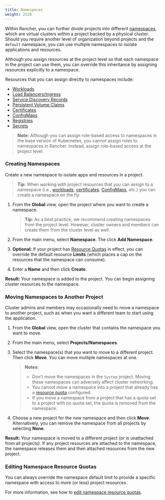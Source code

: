 ```yaml
---
title: Namespaces
weight: 2520
---
```


Within Rancher, you can further divide projects into different [namespaces](https://kubernetes.io/docs/concepts/overview/working-with-objects/namespaces/), which are virtual clusters within a project backed by a physical cluster. Should you require another level of organization beyond projects and the `default` namespace, you can use multiple namespaces to isolate applications and resources.

Although you assign resources at the project level so that each namespace in the project can use them, you can override this inheritance by assigning resources explicitly to a namespace.

Resources that you can assign directly to namespaces include:

- [Workloads]({{<baseurl>}}/rancher/v2.x/en/k8s-in-rancher/workloads/)
- [Load Balancers/Ingress]({{<baseurl>}}/rancher/v2.x/en/k8s-in-rancher/load-balancers-and-ingress/)
- [Service Discovery Records]({{<baseurl>}}/rancher/v2.x/en/k8s-in-rancher/service-discovery/)
- [Persistent Volume Claims]({{<baseurl>}}/rancher/v2.x/en/k8s-in-rancher/volumes-and-storage/persistent-volume-claims/)
- [Certificates]({{<baseurl>}}/rancher/v2.x/en/k8s-in-rancher/certificates/)
- [ConfigMaps]({{<baseurl>}}/rancher/v2.x/en/k8s-in-rancher/configmaps/)
- [Registries]({{<baseurl>}}/rancher/v2.x/en/k8s-in-rancher/registries/)
- [Secrets]({{<baseurl>}}/rancher/v2.x/en/k8s-in-rancher/secrets/)

>**Note:** Although you can assign role-based access to namespaces in the base version of Kubernetes, you cannot assign roles to namespaces in Rancher. Instead, assign role-based access at the project level.

### Creating Namespaces

Create a new namespace to isolate apps and resources in a project.

>**Tip:** When working with project resources that you can assign to a namespace (i.e., [workloads]({{<baseurl>}}/rancher/v2.x/en/k8s-in-rancher/workloads/deploy-workloads/), [certificates]({{<baseurl>}}/rancher/v2.x/en/k8s-in-rancher/certificates/), [ConfigMaps]({{<baseurl>}}/rancher/v2.x/en/k8s-in-rancher/configmaps), etc.) you can create a namespace on the fly.

1. From the **Global** view, open the project where you want to create a namespace.

    >**Tip:** As a best practice, we recommend creating namespaces from the project level. However, cluster owners and members can create them from the cluster level as well.

1. From the main menu, select **Namespace**. The click **Add Namespace**.

1. **Optional:** If your project has [Resource Quotas]({{<baseurl>}}/rancher/v2.x/en/k8s-in-rancher/projects-and-namespaces/resource-quotas) in effect, you can override the default resource **Limits** (which places a cap on the resources that the namespace can consume).  

1. Enter a **Name** and then click **Create**.

**Result:** Your namespace is added to the project. You can begin assigning cluster resources to the namespace.

### Moving Namespaces to Another Project

Cluster admins and members may occasionally need to move a namespace to another project, such as when you want a different team to start using the application.

1. From the **Global** view, open the cluster that contains the namespace you want to move.

1. From the main menu, select **Projects/Namespaces**.

1. Select the namespace(s) that you want to move to a different project. Then click **Move**. You can move multiple namespaces at one.

    >**Notes:**
    >
    >- Don't move the namespaces in the `System` project. Moving these namespaces can adversely affect cluster networking.
    >- You cannot move a namespace into a project that already has a [resource quota]({{<baseurl>}}/rancher/v2.x/en/k8s-in-rancher/projects-and-namespaces/resource-quotas/) configured.
    >- If you move a namespace from a project that has a quota set to a project with no quota set, the quota is removed from the namespace.

1. Choose a new project for the new namespace and then click **Move**. Alternatively, you can remove the namespace from all projects by selecting **None**.

**Result:** Your namespace is moved to a different project (or is unattached from all projects). If any project resources are attached to the namespace, the namespace releases them and then attached resources from the new project.

### Editing Namespace Resource Quotas

You can always override the namespace default limit to provide a specific namespace with access to more (or less) project resources.

For more information, see how to [edit namespace resource quotas]({{<baseurl>}}/rancher/v2.x/en/project-admin//resource-quotas/override-namespace-default/#editing-namespace-resource-quotas).
